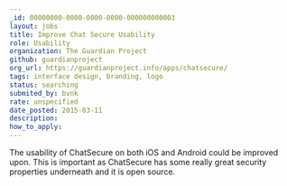 ```yaml
---
_id: 00000000-0000-0000-0000-000000000003
layout: jobs
title: Improve Chat Secure Usability
role: Usability
organization: The Guardian Project
github: guardianproject
org_url: https://guardianproject.info/apps/chatsecure/
tags: interface design, branding, logo
status: searching
submited_by: bvnk
rate: unspecified
date_posted: 2015-03-11
description:
how_to_apply:
---
```


The usability of ChatSecure on both iOS and Android could be improved upon. This is important as ChatSecure has some really great security properties underneath and it is open source.
